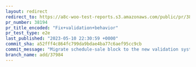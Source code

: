 ```yaml
---
layout: redirect
redirect_to: https://a8c-woo-test-reports.s3.amazonaws.com/public/pr/38194/e2e/index.html
pr_number: 38194
pr_title_encoded: "Fix+validation+behavior"
pr_test_type: e2e
last_published: "2023-05-10 22:30:59 +0000"
commit_sha: a52fff4c864fc799da9bdae4ba77c6aef95cc9cb
commit_message: "Migrate schedule-sale block to the new validation system"
branch_name: add/37984
---
```


